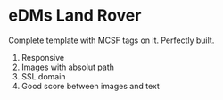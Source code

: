 # eDMs Land Rover

Complete template with MCSF tags on it. Perfectly built.

1. Responsive
2. Images with absolut path
3. SSL domain
4. Good score between images and text
